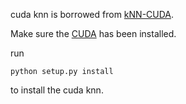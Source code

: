 cuda knn is borrowed from [kNN-CUDA](https://github.com/vincentfpgarcia/kNN-CUDA).

Make sure the [CUDA](https://docs.nvidia.com/cuda/cuda-installation-guide-linux/contents.html) has been installed.

run
```
python setup.py install
```
to install the cuda knn.